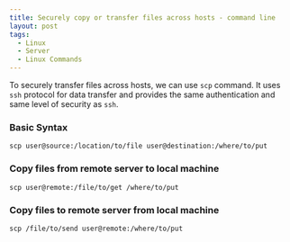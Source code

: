 ```yaml
---
title: Securely copy or transfer files across hosts - command line
layout: post
tags:
  - Linux
  - Server
  - Linux Commands
---
```


To securely transfer files across hosts, we can use `scp` command. It uses `ssh` protocol for data transfer and provides the same authentication and same level of security as `ssh`.

###  Basic Syntax

	scp user@source:/location/to/file user@destination:/where/to/put

###  Copy files from remote server to local machine

	scp user@remote:/file/to/get /where/to/put

###  Copy files to remote server from local machine

	scp /file/to/send user@remote:/where/to/put
